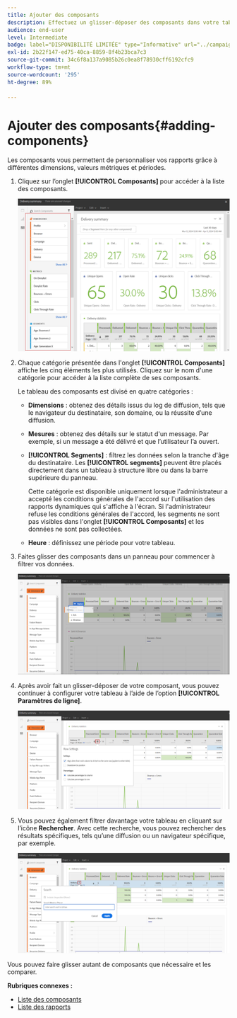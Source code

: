 ```yaml
---
title: Ajouter des composants
description: Effectuez un glisser-déposer des composants dans votre tableau à structure libre afin de commencer à filtrer les données et créer votre rapport.
audience: end-user
level: Intermediate
badge: label="DISPONIBILITÉ LIMITÉE" type="Informative" url="../campaign-standard-migration-home.md" tooltip="Limité aux utilisateurs migrés Campaign Standard"
exl-id: 2b22f147-ed75-40ca-8859-8f4b23bca7c3
source-git-commit: 34c6f8a137a9085b26c0ea8f78930cff6192cfc9
workflow-type: tm+mt
source-wordcount: '295'
ht-degree: 89%

---
```


# Ajouter des composants{#adding-components}

Les composants vous permettent de personnaliser vos rapports grâce à différentes dimensions, valeurs métriques et périodes.

1. Cliquez sur l’onglet **[!UICONTROL Composants]** pour accéder à la liste des composants.

   ![](assets/dynamic_report_components.png)

1. Chaque catégorie présentée dans l&#39;onglet **[!UICONTROL Composants]** affiche les cinq éléments les plus utilisés. Cliquez sur le nom d&#39;une catégorie pour accéder à la liste complète de ses composants.

   Le tableau des composants est divisé en quatre catégories :

   * **Dimensions** : obtenez des détails issus du log de diffusion, tels que le navigateur du destinataire, son domaine, ou la réussite d’une diffusion.
   * **Mesures** : obtenez des détails sur le statut d&#39;un message. Par exemple, si un message a été délivré et que l’utilisateur l’a ouvert.
   * **[!UICONTROL Segments]** : filtrez les données selon la tranche d&#39;âge du destinataire. Les **[!UICONTROL segments]** peuvent être placés directement dans un tableau à structure libre ou dans la barre supérieure du panneau.

     Cette catégorie est disponible uniquement lorsque l&#39;administrateur a accepté les conditions générales de l&#39;accord sur l&#39;utilisation des rapports dynamiques qui s&#39;affiche à l&#39;écran. Si l&#39;administrateur refuse les conditions générales de l&#39;accord, les segments ne sont pas visibles dans l&#39;onglet **[!UICONTROL Composants]** et les données ne sont pas collectées.

   * **Heure** : définissez une période pour votre tableau.

1. Faites glisser des composants dans un panneau pour commencer à filtrer vos données.

   ![](assets/dynamic_report_components_2.png)

1. Après avoir fait un glisser-déposer de votre composant, vous pouvez continuer à configurer votre tableau à l’aide de l’option **[!UICONTROL Paramètres de ligne]**.

   ![](assets/dynamic_report_components_3.png)

1. Vous pouvez également filtrer davantage votre tableau en cliquant sur l’icône **Rechercher**. Avec cette recherche, vous pouvez rechercher des résultats spécifiques, tels qu’une diffusion ou un navigateur spécifique, par exemple.

   ![](assets/dynamic_report_components_4.png)

Vous pouvez faire glisser autant de composants que nécessaire et les comparer.

**Rubriques connexes :**

* [Liste des composants](list-of-components.md)
* [Liste des rapports](defining-the-report-period.md)
